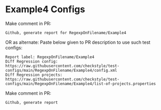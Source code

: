 # Example4 Configs
Make comment in PR:
```
Github, generate report for RegexpOnFilename/Example4
```
OR as alternate:
Paste below given to PR description to use such test configs:
```
Report label: RegexpOnFilename/Example4
Diff Regression config: https://raw.githubusercontent.com/checkstyle/test-configs/main/RegexpOnFilename/Example4/config.xml
Diff Regression projects: https://raw.githubusercontent.com/checkstyle/test-configs/main/RegexpOnFilename/Example4/list-of-projects.properties
```
Make comment in PR:
```
Github, generate report
```

